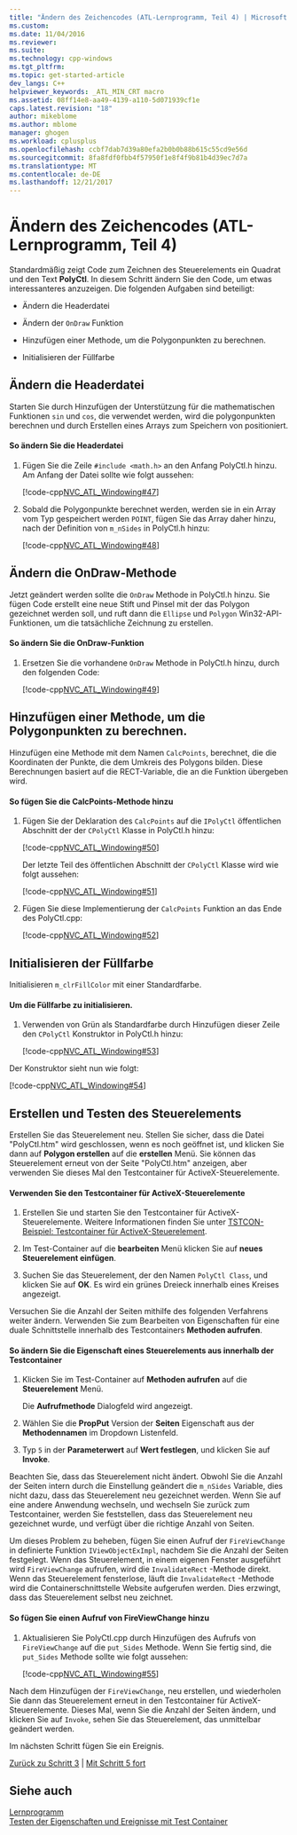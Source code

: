 ```yaml
---
title: "Ändern des Zeichencodes (ATL-Lernprogramm, Teil 4) | Microsoft Docs"
ms.custom: 
ms.date: 11/04/2016
ms.reviewer: 
ms.suite: 
ms.technology: cpp-windows
ms.tgt_pltfrm: 
ms.topic: get-started-article
dev_langs: C++
helpviewer_keywords: _ATL_MIN_CRT macro
ms.assetid: 08ff14e8-aa49-4139-a110-5d071939cf1e
caps.latest.revision: "18"
author: mikeblome
ms.author: mblome
manager: ghogen
ms.workload: cplusplus
ms.openlocfilehash: ccbf7dab7d39a80efa2b0b0b88b615c55cd9e56d
ms.sourcegitcommit: 8fa8fdf0fbb4f57950f1e8f4f9b81b4d39ec7d7a
ms.translationtype: MT
ms.contentlocale: de-DE
ms.lasthandoff: 12/21/2017
---
```

# <a name="changing-the-drawing-code-atl-tutorial-part-4"></a>Ändern des Zeichencodes (ATL-Lernprogramm, Teil 4)
Standardmäßig zeigt Code zum Zeichnen des Steuerelements ein Quadrat und den Text **PolyCtl**. In diesem Schritt ändern Sie den Code, um etwas interessanteres anzuzeigen. Die folgenden Aufgaben sind beteiligt:  
  
-   Ändern die Headerdatei  
  
-   Ändern der `OnDraw` Funktion  
  
-   Hinzufügen einer Methode, um die Polygonpunkten zu berechnen.  
  
-   Initialisieren der Füllfarbe  
  
## <a name="modifying-the-header-file"></a>Ändern die Headerdatei  
 Starten Sie durch Hinzufügen der Unterstützung für die mathematischen Funktionen `sin` und `cos`, die verwendet werden, wird die polygonpunkten berechnen und durch Erstellen eines Arrays zum Speichern von positioniert.  
  
#### <a name="to-modify-the-header-file"></a>So ändern Sie die Headerdatei  
  
1.  Fügen Sie die Zeile `#include <math.h>` an den Anfang PolyCtl.h hinzu. Am Anfang der Datei sollte wie folgt aussehen:  
  
     [!code-cpp[NVC_ATL_Windowing#47](../atl/codesnippet/cpp/changing-the-drawing-code-atl-tutorial-part-4_1.cpp)]  
  
2.  Sobald die Polygonpunkte berechnet werden, werden sie in ein Array vom Typ gespeichert werden `POINT`, fügen Sie das Array daher hinzu, nach der Definition von `m_nSides` in PolyCtl.h hinzu:  
  
     [!code-cpp[NVC_ATL_Windowing#48](../atl/codesnippet/cpp/changing-the-drawing-code-atl-tutorial-part-4_2.h)]  
  
## <a name="modifying-the-ondraw-method"></a>Ändern die OnDraw-Methode  
 Jetzt geändert werden sollte die `OnDraw` Methode in PolyCtl.h hinzu. Sie fügen Code erstellt eine neue Stift und Pinsel mit der das Polygon gezeichnet werden soll, und ruft dann die `Ellipse` und `Polygon` Win32-API-Funktionen, um die tatsächliche Zeichnung zu erstellen.  
  
#### <a name="to-modify-the-ondraw-function"></a>So ändern Sie die OnDraw-Funktion  
  
1.  Ersetzen Sie die vorhandene `OnDraw` Methode in PolyCtl.h hinzu, durch den folgenden Code:  
  
     [!code-cpp[NVC_ATL_Windowing#49](../atl/codesnippet/cpp/changing-the-drawing-code-atl-tutorial-part-4_3.cpp)]  
  
## <a name="adding-a-method-to-calculate-the-polygon-points"></a>Hinzufügen einer Methode, um die Polygonpunkten zu berechnen.  
 Hinzufügen eine Methode mit dem Namen `CalcPoints`, berechnet, die die Koordinaten der Punkte, die dem Umkreis des Polygons bilden. Diese Berechnungen basiert auf die RECT-Variable, die an die Funktion übergeben wird.  
  
#### <a name="to-add-the-calcpoints-method"></a>So fügen Sie die CalcPoints-Methode hinzu  
  
1.  Fügen Sie der Deklaration des `CalcPoints` auf die `IPolyCtl` öffentlichen Abschnitt der der `CPolyCtl` Klasse in PolyCtl.h hinzu:  
  
     [!code-cpp[NVC_ATL_Windowing#50](../atl/codesnippet/cpp/changing-the-drawing-code-atl-tutorial-part-4_4.h)]  
  
     Der letzte Teil des öffentlichen Abschnitt der `CPolyCtl` Klasse wird wie folgt aussehen:  
  
     [!code-cpp[NVC_ATL_Windowing#51](../atl/codesnippet/cpp/changing-the-drawing-code-atl-tutorial-part-4_5.h)]  
  
2.  Fügen Sie diese Implementierung der `CalcPoints` Funktion an das Ende des PolyCtl.cpp:  
  
     [!code-cpp[NVC_ATL_Windowing#52](../atl/codesnippet/cpp/changing-the-drawing-code-atl-tutorial-part-4_6.cpp)]  
  
## <a name="initializing-the-fill-color"></a>Initialisieren der Füllfarbe  
 Initialisieren `m_clrFillColor` mit einer Standardfarbe.  
  
#### <a name="to-initialize-the-fill-color"></a>Um die Füllfarbe zu initialisieren.  
  
1.  Verwenden von Grün als Standardfarbe durch Hinzufügen dieser Zeile den `CPolyCtl` Konstruktor in PolyCtl.h hinzu:  
  
     [!code-cpp[NVC_ATL_Windowing#53](../atl/codesnippet/cpp/changing-the-drawing-code-atl-tutorial-part-4_7.h)]  
  
 Der Konstruktor sieht nun wie folgt:  
  
 [!code-cpp[NVC_ATL_Windowing#54](../atl/codesnippet/cpp/changing-the-drawing-code-atl-tutorial-part-4_8.h)]  
  
## <a name="building-and-testing-the-control"></a>Erstellen und Testen des Steuerelements  
 Erstellen Sie das Steuerelement neu. Stellen Sie sicher, dass die Datei "PolyCtl.htm" wird geschlossen, wenn es noch geöffnet ist, und klicken Sie dann auf **Polygon erstellen** auf die **erstellen** Menü. Sie können das Steuerelement erneut von der Seite "PolyCtl.htm" anzeigen, aber verwenden Sie dieses Mal den Testcontainer für ActiveX-Steuerelemente.  
  
#### <a name="to-use-the-activex-control-test-container"></a>Verwenden Sie den Testcontainer für ActiveX-Steuerelemente  
  
1.  Erstellen Sie und starten Sie den Testcontainer für ActiveX-Steuerelemente. Weitere Informationen finden Sie unter [TSTCON-Beispiel: Testcontainer für ActiveX-Steuerelement](../visual-cpp-samples.md).  
  
2.  Im Test-Container auf die **bearbeiten** Menü klicken Sie auf **neues Steuerelement einfügen**.  
  
3.  Suchen Sie das Steuerelement, der den Namen `PolyCtl Class`, und klicken Sie auf **OK**. Es wird ein grünes Dreieck innerhalb eines Kreises angezeigt.  
  
 Versuchen Sie die Anzahl der Seiten mithilfe des folgenden Verfahrens weiter ändern. Verwenden Sie zum Bearbeiten von Eigenschaften für eine duale Schnittstelle innerhalb des Testcontainers **Methoden aufrufen**.  
  
#### <a name="to-modify-a-controls-property-from-within-the-test-container"></a>So ändern Sie die Eigenschaft eines Steuerelements aus innerhalb der Testcontainer  
  
1.  Klicken Sie im Test-Container auf **Methoden aufrufen** auf die **Steuerelement** Menü.  
  
     Die **Aufrufmethode** Dialogfeld wird angezeigt.  
  
2.  Wählen Sie die **PropPut** Version der **Seiten** Eigenschaft aus der **Methodennamen** im Dropdown Listenfeld.  
  
3.  Typ `5` in der **Parameterwert** auf **Wert festlegen**, und klicken Sie auf **Invoke**.  
  
 Beachten Sie, dass das Steuerelement nicht ändert. Obwohl Sie die Anzahl der Seiten intern durch die Einstellung geändert die `m_nSides` Variable, dies nicht dazu, dass das Steuerelement neu gezeichnet werden. Wenn Sie auf eine andere Anwendung wechseln, und wechseln Sie zurück zum Testcontainer, werden Sie feststellen, dass das Steuerelement neu gezeichnet wurde, und verfügt über die richtige Anzahl von Seiten.  
  
 Um dieses Problem zu beheben, fügen Sie einen Aufruf der `FireViewChange` in definierte Funktion `IViewObjectExImpl`, nachdem Sie die Anzahl der Seiten festgelegt. Wenn das Steuerelement, in einem eigenen Fenster ausgeführt wird `FireViewChange` aufrufen, wird die `InvalidateRect` -Methode direkt. Wenn das Steuerelement fensterlose, läuft die `InvalidateRect` -Methode wird die Containerschnittstelle Website aufgerufen werden. Dies erzwingt, dass das Steuerelement selbst neu zeichnet.  
  
#### <a name="to-add-a-call-to-fireviewchange"></a>So fügen Sie einen Aufruf von FireViewChange hinzu  
  
1.  Aktualisieren Sie PolyCtl.cpp durch Hinzufügen des Aufrufs von `FireViewChange` auf die `put_Sides` Methode. Wenn Sie fertig sind, die `put_Sides` Methode sollte wie folgt aussehen:  
  
     [!code-cpp[NVC_ATL_Windowing#55](../atl/codesnippet/cpp/changing-the-drawing-code-atl-tutorial-part-4_9.cpp)]  
  
 Nach dem Hinzufügen der `FireViewChange`, neu erstellen, und wiederholen Sie dann das Steuerelement erneut in den Testcontainer für ActiveX-Steuerelemente. Dieses Mal, wenn Sie die Anzahl der Seiten ändern, und klicken Sie auf `Invoke`, sehen Sie das Steuerelement, das unmittelbar geändert werden.  
  
 Im nächsten Schritt fügen Sie ein Ereignis.  
  
 [Zurück zu Schritt 3](../atl/adding-a-property-to-the-control-atl-tutorial-part-3.md) &#124; [Mit Schritt 5 fort](../atl/adding-an-event-atl-tutorial-part-5.md)  
  
## <a name="see-also"></a>Siehe auch  
 [Lernprogramm](../atl/active-template-library-atl-tutorial.md)   
 [Testen der Eigenschaften und Ereignisse mit Test Container](../mfc/testing-properties-and-events-with-test-container.md)

